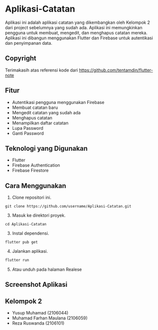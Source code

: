 # Aplikasi-Catatan

Aplikasi ini adalah aplikasi catatan yang dikembangkan oleh Kelompok 2 dari project sebelumnya yang sudah ada. Aplikasi ini memungkinkan pengguna untuk membuat, mengedit, dan menghapus catatan mereka. Aplikasi ini dibangun menggunakan Flutter dan Firebase untuk autentikasi dan penyimpanan data.

## Copyright
Terimakasih atas referensi kode dari https://github.com/tentamdin/flutter-note

## Fitur
- Autentikasi pengguna menggunakan Firebase
- Membuat catatan baru
- Mengedit catatan yang sudah ada
- Menghapus catatan
- Menampilkan daftar catatan
- Lupa Password
- Ganti Password

## Teknologi yang Digunakan
- Flutter
- Firebase Authentication
- Firebase Firestore

## Cara Menggunakan
1. Clone repositori ini.
```
git clone https://github.com/username/Aplikasi-Catatan.git
```
3. Masuk ke direktori proyek.
```
cd Aplikasi-Catatan
```
3. Instal dependensi.
```
flutter pub get
```
4. Jalankan aplikasi.
```bash
flutter run
```
5. Atau unduh pada halaman Realese

## Screenshot Aplikasi

## Kelompok 2
- Yusup Muhamad (2106044)
- Muhamad Farhan Maulana (2106059)
- Reza Ruswanda (2106101)
